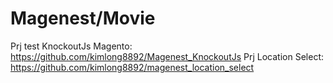 # Magenest/Movie
Prj test KnockoutJs Magento: https://github.com/kimlong8892/Magenest_KnockoutJs
Prj Location Select: https://github.com/kimlong8892/magenest_location_select